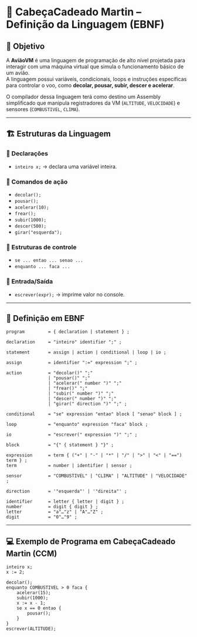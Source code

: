 # 🛫 CabeçaCadeado Martin – Definição da Linguagem (EBNF)

## 🎯 Objetivo
A **AviãoVM** é uma linguagem de programação de alto nível projetada para interagir com uma máquina virtual que simula o funcionamento básico de um avião.  
A linguagem possui variáveis, condicionais, loops e instruções específicas para controlar o voo, como **decolar, pousar, subir, descer e acelerar**.  

O compilador dessa linguagem terá como destino um Assembly simplificado que manipula registradores da VM (`ALTITUDE`, `VELOCIDADE`) e sensores (`COMBUSTIVEL`, `CLIMA`).  

---

## 🏗️ Estruturas da Linguagem

### 📌 Declarações
- `inteiro x;` → declara uma variável inteira.  

### 📌 Comandos de ação
- `decolar();`  
- `pousar();`  
- `acelerar(10);`  
- `frear();`  
- `subir(1000);`  
- `descer(500);`  
- `girar("esquerda");`  

### 📌 Estruturas de controle
- `se ... entao ... senao ...`  
- `enquanto ... faca ...`  

### 📌 Entrada/Saída
- `escrever(expr);` → imprime valor no console.  

---

## 📜 Definição em EBNF

```ebnf
program         = { declaration | statement } ;

declaration     = "inteiro" identifier ";" ;

statement       = assign | action | conditional | loop | io ;

assign          = identifier ":=" expression ";" ;

action          = "decolar()" ";"
                | "pousar()" ";"
                | "acelerar(" number ")" ";"
                | "frear()" ";"
                | "subir(" number ")" ";"
                | "descer(" number ")" ";"
                | "girar(" direction ")" ";" ;

conditional     = "se" expression "entao" block [ "senao" block ] ;

loop            = "enquanto" expression "faca" block ;

io              = "escrever(" expression ")" ";" ;

block           = "{" { statement } "}" ;

expression      = term { ("+" | "-" | "*" | "/" | ">" | "<" | "==") term } ;
term            = number | identifier | sensor ;

sensor          = "COMBUSTIVEL" | "CLIMA" | "ALTITUDE" | "VELOCIDADE" ;

direction       = '"esquerda"' | '"direita"' ;

identifier      = letter { letter | digit } ;
number          = digit { digit } ;
letter          = "a"…"z" | "A"…"Z" ;
digit           = "0"…"9" ;
```

---

## 💻 Exemplo de Programa em CabeçaCadeado Martin (CCM)

```avm
inteiro x;
x := 2;

decolar();
enquanto COMBUSTIVEL > 0 faca {
    acelerar(15);
    subir(1000);
    x := x - 1;
    se x == 0 entao {
        pousar();
    }
}
escrever(ALTITUDE);
```
